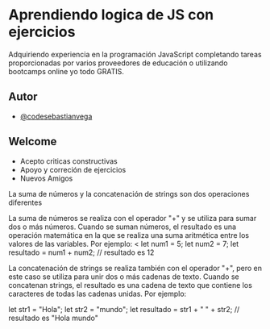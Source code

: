 
# Aprendiendo logica de JS con ejercicios

Adquiriendo experiencia en la programación JavaScript completando tareas proporcionadas por varios proveedores de educación o utilizando bootcamps online  yo todo GRATIS.

## Autor

- [@codesebastianvega](https://github.com/codesebastianvega)


## Welcome

- Acepto criticas constructivas
- Apoyo y correción de ejercicios
- Nuevos Amigos


La suma de números y la concatenación de strings son dos operaciones diferentes

La suma de números se realiza con el operador "+" y se utiliza para sumar dos o más números. Cuando se suman números, el resultado es una operación matemática en la que se realiza una suma aritmética entre los valores de las variables. Por ejemplo:
<
let num1 = 5;
let num2 = 7;
let resultado = num1 + num2; // resultado es 12
>

La concatenación de strings se realiza también con el operador "+", pero en este caso se utiliza para unir dos o más cadenas de texto. Cuando se concatenan strings, el resultado es una cadena de texto que contiene los caracteres de todas las cadenas unidas. Por ejemplo:

let str1 = "Hola";
let str2 = "mundo";
let resultado = str1 + " " + str2; // resultado es "Hola mundo"
